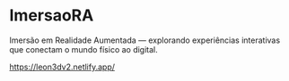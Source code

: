 # ImersaoRA
Imersão em Realidade Aumentada — explorando experiências interativas que conectam o mundo físico ao digital.

https://leon3dv2.netlify.app/
